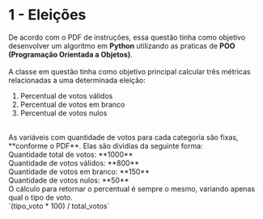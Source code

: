 # 1 - Eleições
De acordo com o PDF de instruções, essa questão tinha como objetivo desenvolver um algoritmo em **Python** utilizando as praticas de **POO (Programação Orientada a Objetos)**.
<br>
<br>
A classe em questão tinha como objetivo principal calcular três métricas relacionadas a uma determinada eleição:

 1. Percentual de votos válidos
 2. Percentual de votos em branco
 3. Percentual de votos nulos
<br>
As variáveis com quantidade de votos para cada categoria são fixas, **conforme o PDF**. Elas são dividias da seguinte forma:
<br>
Quantidade total de votos: **1000**<br>
Quantidade de votos válidos: **800**<br>
Quantidade de votos em branco: **150**<br>
Quantidade de votos nulos: **50**<br>
O cálculo para retornar o percentual é sempre o mesmo, variando apenas qual o tipo de voto.<br>
`(tipo_voto * 100) / total_votos`
